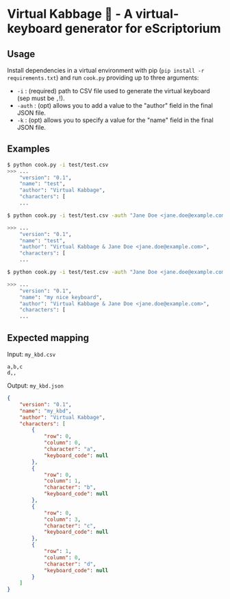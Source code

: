 # Virtual Kabbage :leafy_green: - A virtual-keyboard generator for eScriptorium

## Usage

Install dependencies in a virtual environment with pip (`pip install -r requirements.txt`) and run `cook.py` providing up to three arguments:

- `-i` : (required) path to CSV file used to generate the virtual keyboard (sep must be `,`!).
- `-auth` : (opt) allows you to add a value to the "author" field in the final JSON file.
- `-k` : (opt) allows you to specify a value for the "name" field in the final JSON file.

## Examples

``` sh
$ python cook.py -i test/test.csv
>>> ...
    "version": "0.1",
    "name": "test",
    "author": "Virtual Kabbage",
    "characters": [
    ...
```

```sh
$ python cook.py -i test/test.csv -auth "Jane Doe <jane.doe@example.com>"

>>> ...
    "version": "0.1",
    "name": "test",
    "author": "Virtual Kabbage & Jane Doe <jane.doe@example.com>",
    "characters": [
    ...
```

```sh
$ python cook.py -i test/test.csv -auth "Jane Doe <jane.doe@example.com>" -k "my nice keyboard"

>>> ...
    "version": "0.1",
    "name": "my nice keyboard",
    "author": "Virtual Kabbage & Jane Doe <jane.doe@example.com>",
    "characters": [
    ...
```





## Expected mapping

Input: `my_kbd.csv`

``` csv
a,b,c
d,,
```

Output: `my_kbd.json`

``` json
{
    "version": "0.1",
    "name": "my_kbd",
    "author": "Virtual Kabbage",
    "characters": [
        {
            "row": 0,
            "column": 0,
            "character": "a",
            "keyboard_code": null
        },
        {
            "row": 0,
            "column": 1,
            "character": "b",
            "keyboard_code": null
        },
        {
            "row": 0,
            "column": 3,
            "character": "c",
            "keyboard_code": null
        },
        {
            "row": 1,
            "column": 0,
            "character": "d",
            "keyboard_code": null
        }
    ]
}
```
